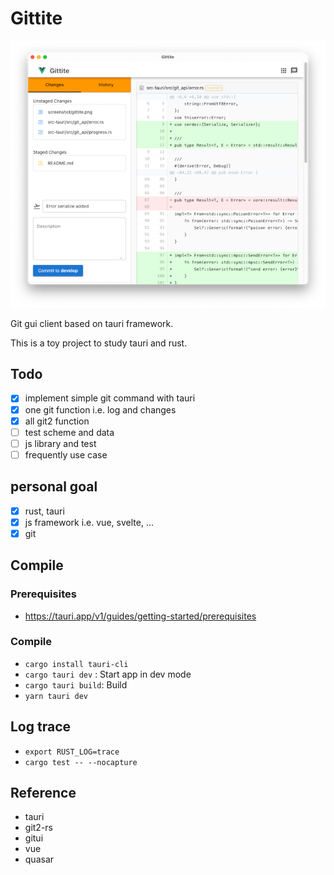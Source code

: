 # Gittite

![Gittite screenshots](./screenshot/gittite.png)

Git gui client based on tauri framework.

This is a toy project to study tauri and rust.

## Todo

- [x] implement simple git command with tauri
- [x] one git function i.e. log and changes
- [x] all git2 function
- [ ] test scheme and data
- [ ] js library and test
- [ ] frequently use case

## personal goal

- [x] rust, tauri
- [x] js framework i.e. vue, svelte, ...
- [x] git

## Compile

### Prerequisites

- https://tauri.app/v1/guides/getting-started/prerequisites

### Compile

- `cargo install tauri-cli`
- `cargo tauri dev` : Start app in dev mode
- `cargo tauri build`: Build
- `yarn tauri dev`

## Log trace

- `export RUST_LOG=trace`
- `cargo test -- --nocapture`

## Reference

- tauri
- git2-rs
- gitui
- vue
- quasar
